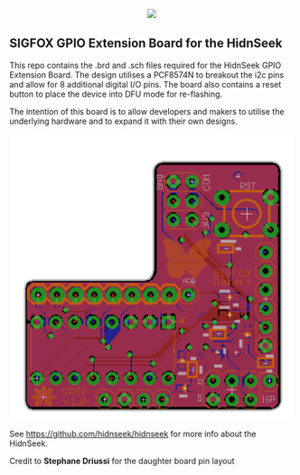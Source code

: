 <p align="center"><img src ="http://makers.sigfox.com/img/sigfox-logo-black.svg" width="300"></p>

## SIGFOX GPIO Extension Board for the HidnSeek

This repo contains the .brd and .sch files required for the HidnSeek GPIO Extension Board. The design utilises a PCF8574N to breakout the i2c pins and allow for 8 additional digital I/O pins. The board also contains a reset button to place the device into DFU mode for re-flashing.

The intention of this board is to allow developers and makers to utilise the underlying hardware and to expand it with their own designs.

<p align="center"><img src ="https://raw.githubusercontent.com/sigfox/hidnseek-gpio-board/master/Images/hidnseek-gpio.png" width="500"></p>

See https://github.com/hidnseek/hidnseek for more info about the HidnSeek.

Credit to **Stephane Driussi** for the daughter board pin layout

